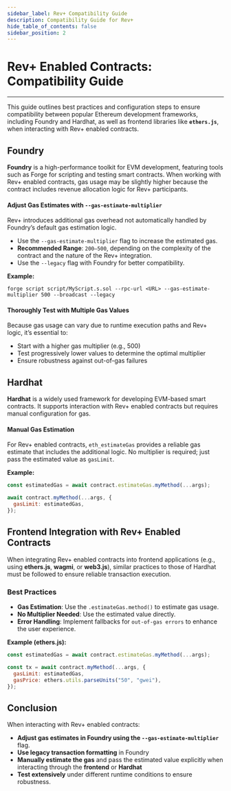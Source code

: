 ```yaml
---
sidebar_label: Rev+ Compatibility Guide
description: Compatibility Guide for Rev+
hide_table_of_contents: false
sidebar_position: 2
---
```


# Rev+ Enabled Contracts: Compatibility Guide
---

This guide outlines best practices and configuration steps to ensure compatibility between popular Ethereum development frameworks, including Foundry and Hardhat, as well as frontend libraries like **`ethers.js`**, when interacting with Rev+ enabled contracts. 

## Foundry

**Foundry** is a high-performance toolkit for EVM development, featuring tools such as Forge for scripting and testing smart contracts. When working with Rev+ enabled contracts, gas usage may be slightly higher because the contract includes revenue allocation logic for Rev+ participants.

#### Adjust Gas Estimates with `--gas-estimate-multiplier`

Rev+ introduces additional gas overhead not automatically handled by Foundry’s default gas estimation logic.

* Use the `--gas-estimate-multiplier` flag to increase the estimated gas.  
* **Recommended Range**: `200–500`, depending on the complexity of the contract and the nature of the Rev+ integration.  
* Use the `--legacy` flag with Foundry for better compatibility.

**Example:**

```shell
forge script script/MyScript.s.sol --rpc-url <URL> --gas-estimate-multiplier 500 --broadcast --legacy
```

#### Thoroughly Test with Multiple Gas Values

Because gas usage can vary due to runtime execution paths and Rev+ logic, it’s essential to:

* Start with a higher gas multiplier (e.g., 500\)  
* Test progressively lower values to determine the optimal multiplier  
* Ensure robustness against out-of-gas failures

## Hardhat

**Hardhat** is a widely used framework for developing EVM-based smart contracts. It supports interaction with Rev+ enabled contracts but requires manual configuration for gas.

#### Manual Gas Estimation

For Rev+ enabled contracts, `eth_estimateGas` provides a reliable gas estimate that includes the additional logic. No multiplier is required; just pass the estimated value as `gasLimit`.

**Example:**

```javascript
const estimatedGas = await contract.estimateGas.myMethod(...args);

await contract.myMethod(...args, {
  gasLimit: estimatedGas,
});
```

## Frontend Integration with Rev+ Enabled Contracts

When integrating Rev+ enabled contracts into frontend applications (e.g., using **ethers.js**, **wagmi**, or **web3.js**), similar practices to those of Hardhat must be followed to ensure reliable transaction execution.

### Best Practices

* **Gas Estimation**: Use the  `.estimateGas.method()` to estimate gas usage.  
* **No Multiplier Needed**: Use the estimated value directly.  
* **Error Handling**: Implement fallbacks for `out-of-gas errors` to enhance the user experience.

**Example (ethers.js):**

```javascript
const estimatedGas = await contract.estimateGas.myMethod(...args);

const tx = await contract.myMethod(...args, {
  gasLimit: estimatedGas,
  gasPrice: ethers.utils.parseUnits("50", "gwei"),
});
```

## Conclusion

When interacting with Rev+ enabled contracts:

* **Adjust gas estimates in Foundry using the `--gas-estimate-multiplier`** flag.  
* **Use legacy transaction formatting** in Foundry  
* **Manually estimate the gas** and pass the estimated value explicitly when interacting through the **frontend** or **Hardhat**  
* **Test extensively** under different runtime conditions to ensure robustness.